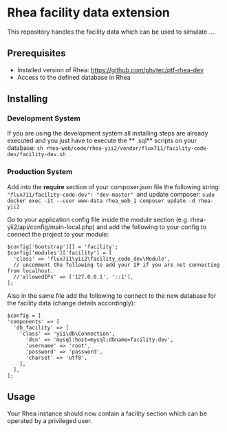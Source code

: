 # Rhea facility data extension

This repository handles the facility data which can be used to simulate ....

## Prerequisites

* Installed version of Rhea: https://github.com/phytec/ptf-rhea-dev
* Access to the defined database in Rhea

## Installing

### Development System

If you are using the development system all installing steps are already executed and you just have to execute the **
.sql** scripts on your database: ``` sh rhea-web/code/rhea-yii2/vendor/flux711/facility-code-dev/facility-dev.sh ```

### Production System

Add into the **require** section of your composer.json file the following
string: ```"flux711/facility-code-dev": "dev-master" ```and update
composer: ```sudo docker exec -it --user www-data rhea_web_1 composer update -d rhea-yii2```

Go to your application config file inside the module section (e.g. rhea-yii2/api/config/main-local.php) and add the
following to your config to connect the project to your module:

```
$config['bootstrap'][] = 'facility';
$config['modules']['facility'] = [
  'class' => 'flux711\yii2\facility_code_dev\Module',
  // uncomment the following to add your IP if you are not connecting from localhost.
  //'allowedIPs' => ['127.0.0.1', '::1'],
];
```
Also in the same file add the following to connect to the new database for the facility data (change details accordingly):

```
$config = [
'components' => [
  'db_facility' => [
    'class' => 'yii\db\Connection',
      'dsn' => 'mysql:host=mysql;dbname=facility-dev',
      'username' => 'root',
      'password' => 'password',
      'charset' => 'utf8',
    ],
  ],
];
```

## Usage

Your Rhea instance should now contain a facility section which can be operated by a privileged user.
